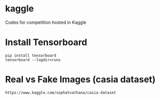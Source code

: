 # kaggle
Codes for competition hosted in Kaggle

# Install Tensorboard
    pip install tensorboard
    tensorboard --logdir=runs

# Real vs Fake Images (casia dataset)

    https://www.kaggle.com/sophatvathana/casia-dataset